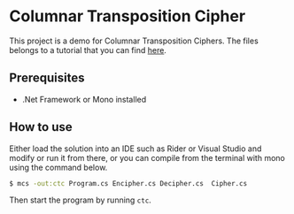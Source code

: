 # Columnar Transposition Cipher
This project is a demo for Columnar Transposition Ciphers. The files belongs to a tutorial that you
can find [here](https://www.codecauldron.dev/2021/04/10/columnar-transposition-cipher/).

## Prerequisites
* .Net Framework or Mono installed

## How to use
Either load the solution into an IDE such as Rider or Visual Studio and modify or run it from there,
or you can compile from the terminal with mono using the command below.

```bash
$ mcs -out:ctc Program.cs Encipher.cs Decipher.cs  Cipher.cs
```
Then start the program by running `ctc`.
